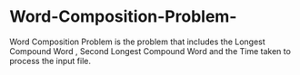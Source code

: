 # Word-Composition-Problem-
Word Composition Problem is the problem that includes the Longest Compound Word , Second Longest Compound Word and the Time taken to process the input file.

